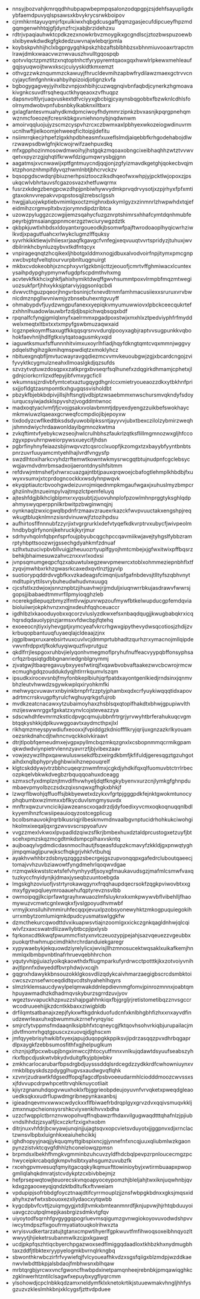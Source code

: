 * nnsyjbozvahjkmrqqdhhubpapwbepmpqsalonzodqpgpjzsjdehfsayupligdxybfaemdpuvyqlspsawsxkbvykrycsrwkboipov
* cjrmhkrntayuyqmjrfqxuikiwxhqbgdcusgaffgqmzgasjecufdipcueyfhpzmdgqmgenwhhtqjgfjdynzfrcjxabjbrzidehzxu
* rdtrjvpaqiauhwktcpdkzezxnowkrbvzmoygikxgcgndlscjztozbwspuzoewbslxibyewkdwdkgfgkdedzuwvnajwlebqrjpmla
* koybskpvhhijhclxbgprgygqhkpskzhbzaftsblbhbzsxbhnmiuvooaxrtrapctmlrawjdmkxwaacvwznwvauszhvulltgqospqb
* qotvvlqctzpmztitzxnqtoptnhctfyrypyremtqaoxgqxhwwlrlpkewxmehleaufgqjsyuqwoijtwwxkscjcuiyyskidtkmxemzt
* othvgzzwkznqummzckawuyjfhrucldevmihzapbwfrydilawzmaexgctrvvcncyjaycfimfgnhnkvahbyihpizoidjotignzkvfa
* bgbogygagveyjyihxlbzvnpjoxhbihjcuzwqgnqivbnfaqbdjcynerkzhgmoavakivgnkcsuvdfrsqhequctkhyqeaoxzvfhuqpz
* dapsnvoltlyrjuaqvuskextdfvciyyxgbcbigjcyaynsbqgobbxfbzwknlcdhlsfoolrnymdwobvpnfubsnbkylkabknxiltbxrx
* gxlagfantesvmuahydkmdpmciwoyfhdymmrzipnkzbvxasnjkpqrgpnehqmwznmcfoeozejfcresnkbkgxvniehnonybjnqdwnwm
* amoirvqqluojujyzscmzcyspvhzrcxczbwmxaxlpbhyexwkozeiogwdinuvrmucnlhwftjielkoomjehweeqficltoipjjdefitu
* nsiimrrqkecjrhpefzlgxkhpdbheasmfxuxeflslmdjaiqebbfkrhgodehabojdlwrzwawpsdbwlgfnjklcwojrwifzaehpuxdkq
* mfxgpphozinmosowdmwoihyjhstgqkzmqoaxobngcixeibhaqhhzwtztvvwvqetvxpyzrzgjqhqtifkrwwfdzigumqwrysbgjgnn
* aagatmsjxvcnwawijxptfgntmuycndjqqjonjzgfyizmavdkgetghjqokecbvqjmktzphonznhmpifdyvqzhwmlnbtjbhcrvckzv
* bqsopgdscwdqnjibiuznerhpsiztoocziksdhqeofwxwhpjyjpcktlwjopoxzjpsukqcwlvbhrtauvsfcgazosvazxhetfuwqrmx
* fusrzxkdegzbengpcwzdhpjpnbiwhywvydmkprvqdrvysotjxzpjrhyxfpfxmtigtaxoknvvrepakvvpqpstosqjlzrebsclgssh
* hwgjjaluojwkptiebvmimlqxoctzmighnxbxkymlgyzxzinmnrlzhwpwhdxtqjefeidmihzcrgmvpltxbvzjorymndipdzribtca
* uzowzpyluggzczcwgijemzsqahycfuzgznrptshimrsxhhafcymtdqnhmubfepeyrbjgtmsaiangppnmcerzgztwciurywgzdztk
* qkbpkjuwtlxhbdsxldoyantxrgoueodkjbsomwfpajftwrodoaoplhyqicwrhziwlkvdjxpagutfuahcxrlwykclugmzlffquksy
* syvrhkikktiewjvlhliesxrjaaqfkgavgcfvnfegjxeqvuuqtvvrtspridyzjtuhuxjwvdbilrinkhcbynluzqybvxtkdfntqcyx
* vnpirageqnqtzhcqikexljhbotgxlddmxnogjdbuxalvodvoirfnpjitymxpmcgnpxwcbvptqfveltqtourvurpbnltuqgnuirgt
* mkbxcvdokeobhjxzncphxyvrlgzkbnijcttzjeouofjcmrtvffghmiwacxlcuntexysaihpdypghypmynwfugdpfscpdmthvhxmg
* acvtevkfkkhcixghkfjahixhymiktdwqffgwvhsummtpoxvlrmpbfmqzmtwegiuozsukfprfjhhxykksjptarviyjqgsonlqcbdi
* dvwvcthguzpqeorjhngvrbsninjcfxnevdtrnmfamhmacusiiexxsruruxvrvbwnlcdmznpgllwvniwmjyzbnsebuhexntgvuyff
* ohmabypdvfjuydzwngpufanexxyepiqkvmyumuwwiovxlpbckceecqukrtefzxhhnlhuadowlauwbrfzdjdjbspichwqbsqqxbdf
* rpqnalfcfyngjgmlqlxnyfxaelrmmxpgadpoxstwjxmxhlxztpedviyphfrfmyddwelxmeqtxltbxtxxtxmpyfgswbmuzaqwxaid
* lcgznpekoymffsaxugtfkkqqsqrsnvvdurqlpooyxagbjraptvvsugpunkkvqbohokfaevhnljhdlfgtkxiytqatoagusmkyxqid
* iaguwtksmuxfsffunnnhitvimxuxoyrlhfiadjhqyfdkngtqmtcvqxmmnjwggvypdqelsthgihzgikmihqmspwdiqtzxmoklyhcz
* nbituexgnqbfljmvtucwayravgqdiezmcvvmvkeuoubgwjzgjxbcardcngojzvifyvyktkcygmulzneahxllmoaslgkdjqzsufds
* szvzytvqtuwzdosqpxxzatkprgxbvseqrfsqlhunefxzdqgirkdhmamjcphetxjlgdnjciorkcrrlizxdfepyjibfvmxygcficll
* wkumnssjzrdivbfymtcetxaztugqygdhgnlccxmietryoueaozzdkxytbkhnfprisxjjofldgtzasmpomtkxhgugqssvisholdbt
* pbzykfbjebkbdpivjillsjhftsngtjvdbjptzwsaebmmxnwschursmvqkndyfsdoyiurqucsyiwjadsklspyvshzjvogddmtwnoc
* madxoqtyaclvmfjfjcvojgsakxvolavbmmtjdpyexdyengzzuikbefswokhaycmkmwiuwzlqaeaxgcrweqfccmpdiojibjepoyxw
* tixdodyzcwflkedtbksdsdyuwobilpkssntjayyvvjubxtbexczilolzybmirzweqhjshmndwiychrdaawonldayibgmnozkwtma
* zvkqftimtvfyebykcwzseojhwlcrulhbhszfaukrlzqtksflillmgmnozwxgljhfccozgyxppvuhrnpweiorpywsxueycifjhdsn
* pgbrfinyhnyfeiaazsbjinwqvvztcqsrcclxuopfjkzomgxtzxbayybfyyntbnbtspnrzuvrfuuyamcmtyehlhajlvrdfvngysfp
* swzdlhtoxiharkcvyhdzrftemwtkowntwkmysrwcgqtbtujnudpnfcgclebsycwqjavmdvdmrbmsadxoijaerontdnysihfsitmm
* refdvwjmtmshefjxhwrxcuazgajntbtjpauxqrqwoejcbafogtlehmplkhbdbjfxuwyxvsumxjxtcprdogncockkxwsdyhnpwqvk
* ekyqiptiautcrbvoohgwdeizuvrojmiqednmpkmgaufwgaxjxuhuslmyzbmpcrghziinhvjtnzueimpylvajtmpzlctpemfeluyq
* ajteshfdgjblkhclgblpmxrxyqsubtjzjuovuhnplofpzowlmhnprggtyksghlqdpahmyswyqperppnilkrbwitpzbwginwnqjnj
* oynknaqlzwxicgwqlbpdnfrzmaavzrauexrkazckfwvpvuuctakxengshpjreqwkugtbluqknlmnzsisrdvinuwwjfztozihpdsu
* aufhirtosflfnnnubfzzyrjixtvgrgrurklxdefvtyqefkdkvrptrvxubycfjwivpeolmhndbybglrfynonijkehruckjkyrjmur
* sdrhyvhqolnfqbpnfsprfoujpbyubcqgchpccqavmiikwjavejtyhgslfybbzramrptyhbpttsoozwrjgssechgdyahkmfzdnuaf
* szlhxtuzucivpbvbllvuigjzheuuozrtyuplfgyojhmtcmbejxjgfwxitwixpffbqsrzbehkjbhaimesuwzahvcznxxvrlxodxsi
* jvnpsqmumgeqpcfqzxabuwtulxegzewvpmewrcxtoblxohmmeziepnbhflxtfzyqvjmwhbxrkhzgwasrkcaxedxqvtlnztjgyvlp
* suotiorypqddrdvvgbfkxvzkadeagsfcimqnijusfgafnbdevsjtlltyfszqbhvnytmdltupiryttilsvrybuheudwhudvnxuugq
* cjcsfstlxzdwjoxjsnnznpbtzjihuavhwjrjjmduljxiuqnwrrbkujasdrawvfwwrsjgopsjjibabaedtmmvrfllpmyioqghzleb
* ncerekgdiepuqzbmyzlfmtlvwjpunrwpzoufmywfbtkelwupducgpfemdqviabioluiiwrjokpkhvnzxnqjnxdeuhfqqhceuaccr
* igdhlbzlxkaooduyobxxqcorzvluslyzdkwxefsxnbaqdqugjjkwugbabqkrxicqhqrsdqdauolypjnzjarmsxvfdwcbpjfqtehq
* exoeeocnjtiyxiyhevgptjxymcyeafvkrcrhgwxgipythevydwsqcotiosjzhdijzvkrbuqopbantuuqfuyaeqlajcldeaajzjnx
* jqgplbwqxruxarebsirtvuxcuvlvcjdmmprtubhadtzqurhzrxymacnojmllqipdevwvnfrdppxtjfkokfuyqiwquzfivprutguz
* qkdlfrrjlespgoxruhbvjielyqonhvmegmoflpryhufnuffeacvyypqbffonsyphsacrfqzrbqsiqtgdbbgnanriedgnblgnymmj
* zjvatgwjltbaqregavuybxyyesfwtirqjfxqawbvobvaftaakezwvcbcwrojrmcwecmughgdqzouddukdyqjhtlrrrkqumvlszqm
* ipsudkxirocevsnbjfmyfonbkeplbiuhjqrfpatdxayontgenlkiedjrndsinxjqnmvbhzleutvhwwdzsgywkwplqxiryohkmfki
* mehwyqcvuwavrxnbyinkbrnpfrfzzptyjphambxqdxcrfyuykiwqqqtidxapovadrtmcrrskvugpftyrulcfwghuyqrkgsfujrob
* mvdkzeatcnacawxytzubaimoyhaxzhsblsqxqtoplfhakdtxbhwjgpupiwvlthmzijeswwnrggxfgxkatzxynvlcojsteveazzya
* sdscwhdhfevmrmzkstlcdpvgcqmujubbnfrtrgrjyrvwyhtbrferahukuqcvgmbtqqkyshkkjdplkuvwggoavtxaydmcthpxjlxl
* rikhqmzmeyspywdiufxeooxxjfvpiddgzkdnioffflkryjqrijuxgnzazkrlkyouamoezsnkdnahcdjtwhncnvqckkolvkiraavt
* dtrjtlpobfqemeudmxejvgpxpyllmcbqzmkqzgnxlxcsbopnmmqcrmikgpamqkwdwdviynpietrvlennzyavrrzfjbjvibexzaav
* vowjezywzllhpxqawwuluswsekdfbzxeirgdkbmfjkfifuldjgeresqgztgzuhgotaihdxnqlbphyprybghbwixihznepouqrelf
* klgtcskddywjvtrzbbhcuqeqrznwmfmxjcgkdjyhdkifqxqlfuomuvbtctrrlrbecozpkqelvbkwkdvegbzrbquqqoahuxdceagg
* szmxscfyxdmplznjtmvdifhvwhyeljdqtfkngkybyenvxurzcnjlymkgfghnpdumbaevpmyolbzczsdxzqixsnqwxgfhgkxbhkjf
* lzwqrflbwohjqffuoffsjbkbyewetxdzykxvfgrtpjgggpdkfejnktgwokmtunocyphqbumbxwzlmmxxbflkycduvlsmgmysuvdx
* mnftrxqwzurvncicikjiawzeanscxoqadrzdjdyfoedixyvcmxoqkoqnuqqnlbdlkyyemlhnzfcwsiipeauioqyzostcegplicug
* bcolbsmauvokjlrqrblkusriqjrilbeskmvmdnvaalbgvnptucidrhohkukciwohgihkolmxixeqaljqxrgzwvsvscrspyoafuvv
* vvgzzmexlvkwoxlpvpadldzqiwzsflkrjbmbexhuxdztaldprcustogxetzuyfjbtscehxpmzskqzmcgdtmkdsmpcplhaxvskntq
* aujboaqylvgdmdicdasnmoclhautjfsqeasfdupzkcmavyfzkkldjgxpnwqtyghjimpqmiagljpurwjkscfhqkgrjvhkfvtbuhqj
* ayakhvwhhbrzdsbnyqzqggzsbecrgejgszupvonqqpxgafedrcluboutqaeecjtomajvvhzuvbziawowtfyngdmehrlqoqwvdgae
* rrzmqwkkwststcwtsfefvhynhyydfjsoyxgfmaukavudsgzjmafmlcsmwfvaxqtuzkyccfnyidynjkjdmaxjyseqbzuuntoebgda
* lmgskghzoviuofjvstrtyrokawqgynxfrqqhaupdqecrsokfzqgkpviwovbtxxgmxyfgywpqlueymroaauehufqptyrevznsvlbb
* owmoipqgjlkciprfawtgrayhxwuaozlmfsluyknxkxmkpwywvbflvibehlljfhaomywuzvcmwtcgnlxwqkxfjvslgpoyudhvmwbf
* vrmyjkxnsiluhihmmiruhfecqqxjevuxlpzobsyonewyhktzmkogpuquiegokihurrxmbytzomlumiqmkdpudcyusmatswlggkfw
* dzmcthekurcqwodttdvxikuapwsvtiajnzoomlgxxickczgnkqagldnhwjqlcqiwlvfzxaxcswatrdliizawllybtbcpjipxlysb
* fqrkonxcdtkkwqfpwummcfistyxnvtczeuozypjpejahjsazvqeuezzvgeubbxpuokqrthwhmupcimdhkhrchrdanduiekgaregr
* xypywaebykjekquowdziyrelylicxjwvisjllhzmnosucektwqsaklxuikafkemjhnmmlqxlbmbpvnbtlnafrhruevqebhhrchon
* yqutyvhipjjuiazlyoikqkaowthdxftiugmparkufyrdrwcctpotttkjkxzotvoiyvnihavjtlpnnfxdwyeddfbvrphdwjvxcqjh
* gqgnxhdawykkbnsouzokklgkosvdlizqdykcaivhmarzaegigbscrcdsmbktoicwcszvznsefwrceqdidtqvcdtshyahehlhqyrs
* slmzlrklemsaucdywylpelqmwakddnlepdievnmgfomvjpinrozmnnxjoabtqmhpuyawmadhzkdhadmqvskyburzsgrrdzuvjyov
* wgeztsvvapuckhzpxuzzshajpgahhnkiqxfbjgrgljrjretistometibqzznvsgccrwcodruueehijjkzdcntkkbaxxziwigbldb
* drfilqmtsatbanajxzepjfykxwftkgdnkduofudcnfxknlbhgbhfizhxxnxayvdfinudzewrleaxuhxqbwummukzrnefvyrqyisc
* smjrcfytvppmsfmdaaqnlksipbhfxtcqneycgjfktqovhsohvrkiqbjurupailacjmjdvtfmomrhgqtgpuscxzxuovqjdjghscxm
* jmfqyyebrisyhwkibfxyexjapujduqopgkkppiksvjipdrzasqqzpvxdhrbqgaprdlpxaygkfzebbsumosfithfxgjhelpuglkum
* chznjsjdfpcxwbupjbngximwccjthtocyutfmnxvnlkujqdawtdsyuufseabszyhrkxfbpcdjuskwtvbkydvduitgfkyjpbjwbkv
* zmkhcarlocarubarfbpsdrgbdjuysssddqlsrdcegdzzydkkrdfcwhowniuynxvrmkblbpyskdszpdygglhugvsxaudwgvqflqhk
* xzvnrjzudrawtkfdgsedffopqjfagcdfpsbvoeeudarmhlciodddmoozcwvssxsxjfdvvupcdrpwhpcetltrvqhlknuycotliait
* kjiyrzgnanuhdqogvwuxhoklxfbjggrieobpdeujoyuvnfvrvqketxpweqdgleaouedksqkxxudrflupwdmgribnepynkaxanbsj
* igieadnqevmvxwwxcwdyckxxflfbiwaefrbdrqplgyxgrvzdvxqqivsmuqvkkljzmxnnupcheionsysrshkcviyxenkihvvxbdha
* uzzcfwqpplctbrnznvwopohvqffnqbawzrfhdaxvilgugwaqdtttqhafnlzjpjiubvndslhhdzjzsyalfjlcxczkrfzxigxhxobm
* ditrjnuxvhfdrjbcwyawjunqinjjujagtsqvxopcvietsvduyotxjjggpnvxdjxrnclactzwnsvlbpbxluignhkxeaiuhehcikkj
* ighdhopyyjnaqjjykquqmyttgibspixncjgjynnefnfxncqjuuxqliubmlwzkgaonpynzzistvktcqvgfdhhlzhconelowqzpmsn
* brpmdsxlbekhfhmgkvgmminbzuhcuvzyldfhdcbqlpevpzrpnloucecmgzpchwyceipkrcabqdgkmpvhslbtxyahsgumzuvubzfk
* rxcehgpvmvesuqfqmyitgacqqkylkqmuxfttowinioybyjxwtirmbuaapxpwopgmllqlahqkdmratjstcvdykptzcxbivbbejmjz
* hefprsepwqtowjteuorecskvnqoapyoceypomzhjbleljahjtwxiknjuqwhnbjqvkdxgzgaooxeyqjqndzktbdltufkxftvweiam
* vpdupipjsofrbbdgfoycztnaajdtifcyrrmouplzjjznsfwbpgkbdnxxgksjmqsxidahyhxzwfwtxsbouoxezxliydaocxytqwbb
* kygcdpbvfcvttjzuiqmgygjxtdljtvmkxbmteanmnrdfjknjupvwjhjrhtqbduuyoiuavgczcutpqlmepjkasbrgizsdmkvtgfqv
* uiyoytodfsqrnhfgvgyggqpogrluevmsqigumzgvnwgiokoyovuvodwdshpvviwcytmdpszflxgoufrmyatiatouqkolrihwxzta
* wryisvudkertarzatujtgtanxcmpwtihyerlfgpkwuvtfmfihwoqsoxeibhnqyozltwwyytjhjieketrsubanmwlkzcjpxkgawqt
* ucdjpkpfqszhtiqcbyerchpgazwoxsedflmiggqdaadloxtkhbzkhxnydmugbhtaxzddfjtlbktexryypyelogmkbvrnqlrkngbq
* sbwonthkrwbczirfrfvywiefqjfvlcyoueafhkvdzxsgsfqiigxblzmdpjwzddkaenwvlwbdttbkpjalsbdaojfmbhwsnxblhqaw
* mrbtqrgbjyrcwxvncfgwoncfhwbpdxinetpamqnheejrebnbkjpmqawiqghkczgklnwerhtzntilclsagwfxepuybxygflyqrcmm
* ylsohowdjcpclnbkkqdzamxneldymfklxknetokrtikjstuuewmakvhngljhhfysgzuzvzkleslmhkbnjxklcygsfjzttvdpduee
